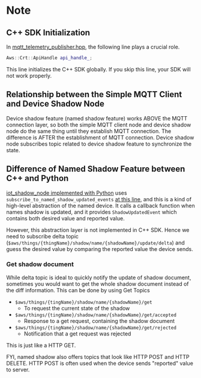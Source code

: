 # Note

## C++ SDK Initialization

In [mqtt_telemetry_publisher.hpp](https://github.com/ynyBonfennil/aws-iot-robot-connectivity-samples-rclcpp/blob/main/workspace/src/telemetry_mqtt/include/telemetry_mqtt/mqtt_telemetry_publisher.hpp), the following line plays a crucial role.

```cpp
Aws::Crt::ApiHandle api_handle_;
```

This line initializes the C++ SDK globally. If you skip this line, your SDK will not work properly.

## Relationship between the Simple MQTT Client and Device Shadow Node

Device shadow feature (named shadow feature) works ABOVE the MQTT connection layer, so both the simple MQTT client node and device shadow node do the same thing until they establish MQTT connection. The difference is AFTER the establishment of MQTT connection. Device shadow node subscribes topic related to device shadow feature to synchronize the state.

## Difference of Named Shadow Feature between C++ and Python

[iot_shadow_node implemented with Python](https://github.com/aws-samples/aws-iot-robot-connectivity-samples-ros2/blob/main/workspace/src/iot_shadow_service/iot_shadow_service/iot_shadow_node.py) uses `subscribe_to_named_shadow_updated_events` [at this line](https://github.com/aws-samples/aws-iot-robot-connectivity-samples-ros2/blob/0ef26465496d964d7ba408ceefb7253b5e9fa131/workspace/src/iot_shadow_service/iot_shadow_service/iot_shadow_node.py#L68), and this is a kind of high-level abstraction of the named device. It calls a callback function when names shadow is updated, and it provides `ShadowUpdatedEvent` which contains both desired value and reported value.

However, this abstraction layer is not implemented in C++ SDK. Hence we need to subscribe delta topic (`$aws/things/{thingName}/shadow/name/{shadowName}/update/delta`) and guess the desired value by comparing the reported value the device sends.

### Get shadow document

While delta topic is ideal to quickly notify the update of shadow document, sometimes you would want to get the whole shadow document instead of the diff information. This can be done by using Get Topics

- `$aws/things/{tingName}/shadow/name/{shadowName}/get`
  - To request the current state of the shadow
- `$aws/things/{tingName}/shadow/name/{shadowName}/get/accepted`
  - Response to a get request, containing the shadow document
- `$aws/things/{tingName}/shadow/name/{shadowName}/get/rejected`
  - Notification that a get request was rejected

This is just like a HTTP GET.

FYI, named shadow also offers topics that look like HTTP POST and HTTP DELETE. HTTP POST is often used when the device sends "reported" value to server.
